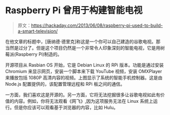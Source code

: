 # Raspberry Pi 曾用于构建智能电视

> 原文：<https://hackaday.com/2013/06/08/raspberry-pi-used-to-build-a-smart-television/>

在他文章的标题中，[唐纳德·德里克]称这是一个你可以自己建造的谷歌电视。那当然是过分了。但是这个项目仍然是一个非常令人印象深刻的智能电视，它是用树莓派(Raspberry Pi)制造的。

开源项目从 Rasbian OS 开始，它是 Debian Linux 的 RPi 版本。功能是通过安装 Chromium 来显示网页，安装一个脚本来下载 YouTube 视频，安装 OMXPlayer 来播放包括 1080P 高清内容的视频。上图显示了系统的智能手机控制器。这是由 Node.js 配置提供的，该配置管理远程和 RPi 板之间的通信。

一方面，我们喜欢这是开源的。另一方面，它将无法挖掘很多让谷歌电视如此有价值的内容。例如，你将无法观看《网飞》,因为这项服务无法在 Linux 系统上运行。但是你应该可以观看基于浏览器的内容，比如 Hulu。
